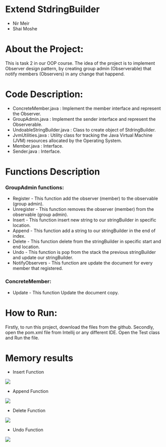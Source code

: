 
# Extend StdringBuilder 


- Nir Meir 
- Shai Moshe 

# About the Project:
This is task 2 in our OOP course.
The idea of the project is to implement Observer design pattern, by creating group admin (Observerable) that
notify members (Observers) in any change that happend.

# Code Description:

- ConcreteMember.java : Implement the member interface and represent the Observer.
- GroupAdmin.java : Implement the sender interface and represent the Observerable.
- UndoableStringBuilder.java : Class to create object of StdringBuilder.
- JvmUtilities.java : Utility class for tracking the Java Virtual Machine (JVM) resources allocated by the Operating System.
- Member.java : Interface.
- Sender.java : Interface.

# Functions Description
### GroupAdmin functions:
- Register - This function add the observer (member) to the observable (group admin).
- Unregister - This function removes the observer (member)  from the observable (group admin).
- Insert - This function insert new string to our stringBuilder in specific location.
- Append - This function add a string to our stringBuilder in the end of index.
- Delete - This function delete from the stringBuilder in specific start and end location.
- Undo - This function is pop from the stack the previous stringBuilder and update our stringBuilder.
- NotifyObservers - This function are update the document for every member that registered.

### ConcreteMember:
- Update - This function Update the document copy.



# How to Run:
Firstly, to run this project, download the files from the github.
Secondly, open the pom.xml file from Intellij or any different IDE.
Open the Test class and Run the file.


# Memory results

- Insert Function 

![](https://i.ibb.co/gry9bvz/Insert.jpg)

- Append Function

![](https://i.ibb.co/6gmHBs4/append.jpg)

- Delete Function 

![](https://i.ibb.co/FszxSD8/delete.jpg)

- Undo Function

![](https://i.ibb.co/dtNqPKg/undo.jpg)

